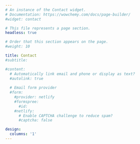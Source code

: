 ```yaml
---
# An instance of the Contact widget.
# Documentation: https://wowchemy.com/docs/page-builder/
#widget: contact

# This file represents a page section.
headless: true

# Order that this section appears on the page.
#weight: 10

title: Contact
#subtitle:

#content:
  # Automatically link email and phone or display as text?
  #autolink: true
  
  # Email form provider
  #form:
    #provider: netlify
    #formspree:
      #id:
    #netlify:
      # Enable CAPTCHA challenge to reduce spam?
      #captcha: false

design:
  columns: '1'
---
```



